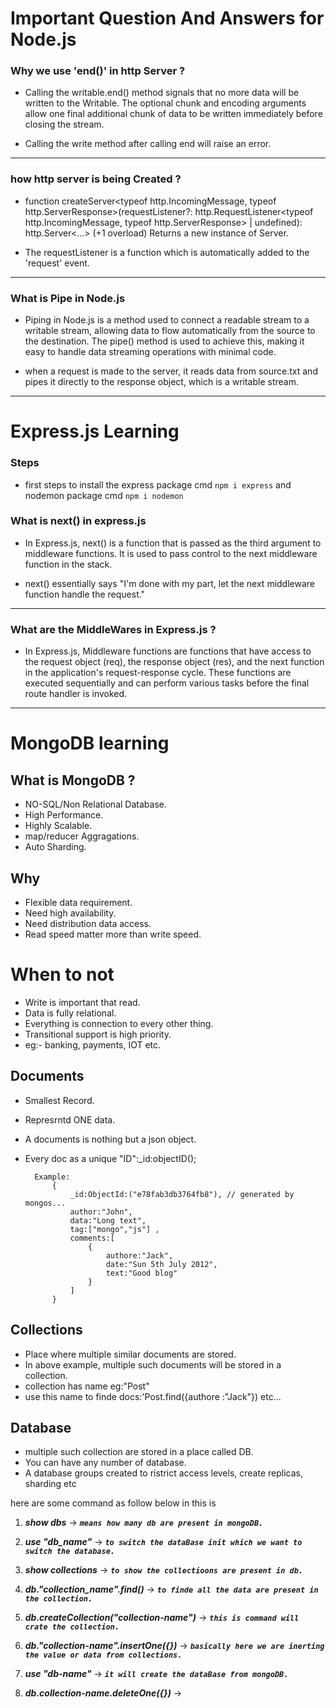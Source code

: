 # Important Question And Answers for Node.js 

### Why we use 'end()' in http Server ?

-  Calling the writable.end() method signals that no more data will be written to the Writable. The optional chunk and encoding arguments allow one final additional chunk of data to be written immediately before closing the stream.

- Calling the write method after calling end will raise an error.

______________________________________________________________________________________


### how http server is being Created ?

- function createServer<typeof http.IncomingMessage, typeof http.ServerResponse>(requestListener?: http.RequestListener<typeof http.IncomingMessage, typeof http.ServerResponse> | undefined): http.Server<...> (+1 overload)
Returns a new instance of Server.

- The requestListener is a function which is automatically added to the 'request' event.

______________________________________________________________________________________

### What is Pipe in Node.js

- Piping in Node.js is a method used to connect a readable stream to a writable stream, allowing data to flow automatically from the source to the destination. The pipe() method is used to achieve this, making it easy to handle data streaming operations with minimal code.

- when a request is made to the server, it reads data from source.txt and pipes it directly to the response object, which is a writable stream.

______________________________________________________________________________________


# Express.js Learning

### Steps

- first steps to install the express package cmd `npm i express` and nodemon package cmd `npm i nodemon`

### What is next() in express.js
- In Express.js, next() is a function that is passed as the third argument to middleware functions. It is used to pass control to the next middleware function in the stack. 

- next() essentially says "I'm done with my part, let the next middleware function handle the request."


____

### What are the MiddleWares in Express.js ?
- In Express.js, Middleware functions are functions that have access to the request object (req), the response object (res), and the next function in the application's request-response cycle. These functions are executed sequentially and can perform various tasks before the final route handler is invoked. 

____

# MongoDB learning

## What is MongoDB ?
- NO-SQL/Non Relational Database.
- High Performance.
- Highly Scalable.
- map/reducer Aggragations.
- Auto Sharding.


## Why

- Flexible data requirement.
- Need high availability.
- Need distribution data access.
- Read speed matter more than write speed.


# When to not 

- Write is important that read.
- Data is fully relational.
- Everything is connection to every other thing.
- Transitional support is high priority.
- eg:- banking, payments, IOT etc.


## Documents

- Smallest Record.

- Represrntd ONE data.

- A documents is nothing but a json object.

- Every doc as a unique "ID":_id:objectID();

        Example:
            {
                _id:ObjectId:("e78fab3db3764fb8"), // generated by mongos...
                author:"John",
                data:"Long text",
                tag:["mongo","js"] ,
                comments:[
                    {
                        authore:"Jack",
                        date:"Sun 5th July 2012",
                        text:"Good blog"
                    }
                ]
            }


## Collections

- Place where multiple similar documents are stored.
- In above example, multiple such documents will be stored in  a collection.
- collection has name eg:"Post"
- use this name to finde docs:'Post.find({authore :"Jack"})    etc...


## Database

- multiple such collection are stored in a place called DB.
- You can have any number of database.
- A database groups created to ristrict access levels, create replicas, sharding etc

here are some command as follow below in this is

1. **_show dbs_** -> _**`means how many db are present in mongoDB.`**_

1. **_use "db_name"_** -> _**`to switch the dataBase init which we want to switch the database.`**_

1. **_show collections_** -> _**`to show the collectioons are present in db.`**_

1. **_db."collection_name".find()_** -> _**`to finde all the data are present in the collection. `**_

1. **_db.createCollection("collection-name")_** -> _**`this is command will crate the collection.`**_

1. **_db."collection-name".insertOne({})_** -> _**`basically here we are inerting the value or data from collections.`**_

1. **_use "db-name"_** -> _**`it will create the dataBase from mongoDB.`**_

1. **_db.collection-name.deleteOne({})_** -> 

